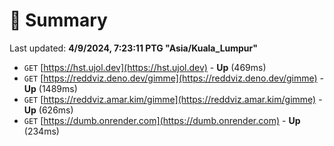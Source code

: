# 📖 Summary
Last updated: **4/9/2024, 7:23:11 PTG "Asia/Kuala_Lumpur"**

- `GET` [https://hst.ujol.dev](https://hst.ujol.dev) - **Up** (469ms)
- `GET` [https://reddviz.deno.dev/gimme](https://reddviz.deno.dev/gimme) - **Up** (1489ms)
- `GET` [https://reddviz.amar.kim/gimme](https://reddviz.amar.kim/gimme) - **Up** (626ms)
- `GET` [https://dumb.onrender.com](https://dumb.onrender.com) - **Up** (234ms)
